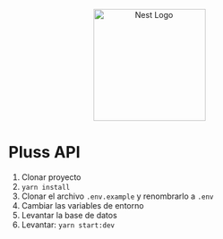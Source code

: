<p align="center">
  <a href="http://nestjs.com/" target="blank"><img src="https://nestjs.com/img/logo-small.svg" width="200" alt="Nest Logo" /></a>
</p>

# Pluss API

1. Clonar proyecto
2. `yarn install`
3. Clonar el archivo `.env.example` y renombrarlo a `.env`
4. Cambiar las variables de entorno
5. Levantar la base de datos
6. Levantar: `yarn start:dev`
